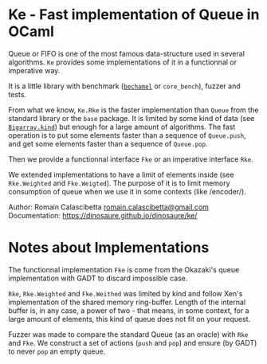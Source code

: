 Ke - Fast implementation of Queue in OCaml
==========================================

Queue or FIFO is one of the most famous data-structure used in several
algorithms. `Ke` provides some implementations of it in a functionnal or
imperative way.

It is a little library with benchmark
([`bechamel`](https://github.com/dinosaure/bechamel.git) or `core_bench`),
fuzzer and tests.

From what we know, `Ke.Rke` is the faster implementation than `Queue` from the
standard library or the `base` package. It is limited by some kind of data (see
[`Bigarray.kind`]()) but enough for a large amount of algorithms. The fast
operation is to put some elements faster than a sequence of `Queue.push`, and
get some elements faster than a sequence of `Queue.pop`.

Then we provide a functionnal interface `Fke` or an imperative interface `Rke`.

We extended implementations to have a limit of elements inside (see
`Rke.Weighted` and `Fke.Weigted`). The purpose of it is to limit memory
consumption of queue when we use it in some contexts (like /encoder/).

Author: Romain Calascibetta <romain.calascibetta@gmail.com>
Documentation: https://dinosaure.github.io/dinosaure/ke/

Notes about Implementations
===========================

The functionnal implementation `Fke` is come from the Okazaki's queue
implementation with GADT to discard impossible case.

`Rke`, `Rke.Weighted` and `Fke.Weithed` was limited by kind and follow Xen's
implementation of the shared memory ring-buffer. Length of the internal buffer
is, in any case, a power of two - that means, in some context, for a large
amount of elements, this kind of queue does not fit on your request.

Fuzzer was made to compare the standard Queue (as an oracle) with `Rke` and
`Fke`. We construct a set of actions (`push` and `pop`) and ensure (by GADT) to
never `pop` an empty queue.
